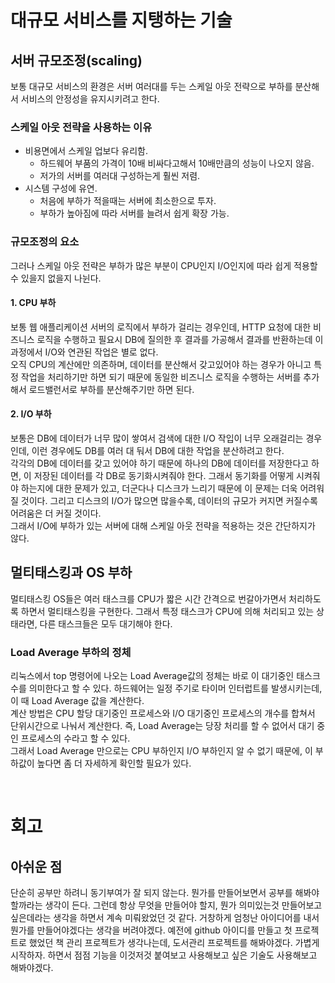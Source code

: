 # 대규모 서비스를 지탱하는 기술

## 서버 규모조정(scaling)

보통 대규모 서비스의 환경은 서버 여러대를 두는 스케일 아웃 전략으로 부하를 분산해서 서비스의 안정성을 유지시키려고 한다. 

### 스케일 아웃 전략을 사용하는 이유

* 비용면에서 스케일 업보다 유리함.
    * 하드웨어 부품의 가격이 10배 비싸다고해서 10배만큼의 성능이 나오지 않음.
    * 저가의 서버를 여러대 구성하는게 훨씬 저렴.
* 시스템 구성에 유연.
    * 처음에 부하가 적을때는 서버에 최소한으로 투자.
    * 부하가 높아짐에 따라 서버를 늘려서 쉽게 확장 가능.

### 규모조정의 요소

그러나 스케일 아웃 전략은 부하가 많은 부분이 CPU인지 I/O인지에 따라 쉽게 적용할 수 있을지 없을지 나뉜다.

#### 1. CPU 부하

보통 웹 애플리케이션 서버의 로직에서 부하가 걸리는 경우인데, HTTP 요청에 대한 비즈니스 로직을 수행하고 필요시 DB에 질의한 후 결과를 가공해서 결과를 반환하는데 이 과정에서 I/O와 연관된 작업은 별로 없다.<br/>
오직 CPU의 계산에만 의존하며, 데이터를 분산해서 갖고있어야 하는 경우가 아니고 특정 작업을 처리하기만 하면 되기 때문에 동일한 비즈니스 로직을 수행하는 서버를 추가해서 로드밸런서로 부하를 분산해주기만 하면 된다. 

#### 2. I/O 부하

보통은 DB에 데이터가 너무 많이 쌓여서 검색에 대한 I/O 작입이 너무 오래걸리는 경우인데, 이런 경우에도 DB를 여러 대 둬서 DB에 대한 작업을 분산하려고 한다.<br/>
각각의 DB에 데이터를 갖고 있어야 하기 때문에 하나의 DB에 데이터를 저장한다고 하면, 이 저장된 데이터를 각 DB로 동기화시켜줘야 한다. 그래서 동기화를 어떻게 시켜줘야 하는지에 대한 문제가 있고, 더군다나 디스크가 느리기 때문에 이 문제는 더욱 어려워질 것이다. 그리고 디스크의 I/O가 많으면 많을수록, 데이터의 규모가 커지면 커질수록 어려움은 더 커질 것이다.<br/>
그래서 I/O에 부하가 있는 서버에 대해 스케일 아웃 전략을 적용하는 것은 간단하지가 않다.

## 멀티태스킹과 OS 부하

멀티태스킹 OS들은 여러 태스크를 CPU가 짧은 시간 간격으로 번갈아가면서 처리하도록 하면서 멀티태스킹을 구현한다. 그래서 특정 태스크가 CPU에 의해 처리되고 있는 상태라면, 다른 태스크들은 모두 대기해야 한다.

### Load Average 부하의 정체

리눅스에서 top 명령어에 나오는 Load Average값의 정체는 바로 이 대기중인 태스크 수를 의미한다고 할 수 있다. 하드웨어는 일정 주기로 타이머 인터럽트를 발생시키는데, 이 때 Load Average 값을 계산한다.<br/>
계산 방법은 CPU 할당 대기중인 프로세스와 I/O 대기중인 프로세스의 개수를 합쳐서 단위시간으로 나눠서 계산한다. 즉, Load Average는 당장 처리를 할 수 없어서 대기 중인 프로세스의 수라고 할 수 있다.<br/>
그래서 Load Average 만으로는 CPU 부하인지 I/O 부하인지 알 수 없기 때문에, 이 부하값이 높다면 좀 더 자세하게 확인할 필요가 있다.

<br/>

# 회고

## 아쉬운 점

단순히 공부만 하려니 동기부여가 잘 되지 않는다. 뭔가를 만들어보면서 공부를 해봐야 할까라는 생각이 든다. 그런데 항상 무엇을 만들어야 할지, 뭔가 의미있는것 만들어보고 싶은데라는 생각을 하면서 계속 미뤄왔었던 것 같다. 거창하게 엄청난 아이디어를 내서 뭔가를 만들어야겠다는 생각을 버려야겠다. 예전에 github 아이디를 만들고 첫 프로젝트로 했었던 책 관리 프로젝트가 생각나는데, 도서관리 프로젝트를 해봐야겠다. 가볍게 시작하자. 하면서 점점 기능을 이것저것 붙여보고 사용해보고 싶은 기술도 사용해보고 해봐야겠다.

